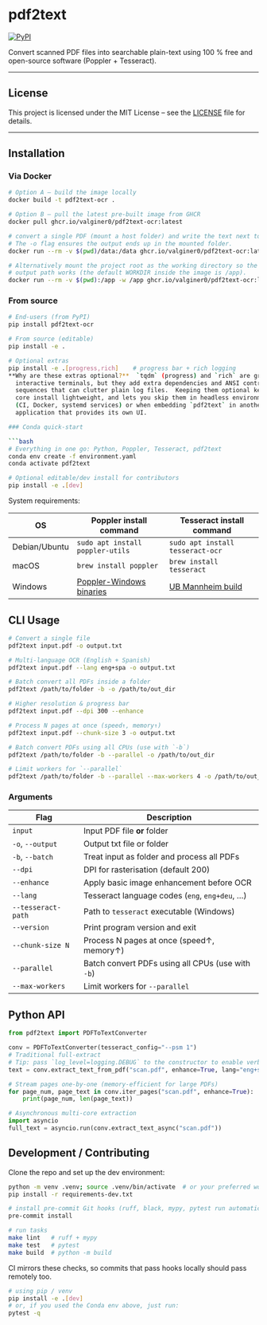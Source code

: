 # pdf2text
[![PyPI](https://img.shields.io/pypi/v/pdf2text-ocr.svg)](https://pypi.org/project/pdf2text-ocr/)

Convert scanned PDF files into searchable plain-text using 100 % free and open-source software (Poppler + Tesseract).

---

## License

This project is licensed under the MIT License – see the [LICENSE](LICENSE) file for details.

---

## Installation

### Via Docker

```bash
# Option A – build the image locally
docker build -t pdf2text-ocr .

# Option B – pull the latest pre-built image from GHCR
docker pull ghcr.io/valginer0/pdf2text-ocr:latest

# convert a single PDF (mount a host folder) and write the text next to it
# The -o flag ensures the output ends up in the mounted folder.
docker run --rm -v $(pwd)/data:/data ghcr.io/valginer0/pdf2text-ocr:latest /data/sample.pdf -o /data/sample.txt -v

# Alternatively mount the project root as the working directory so the default
# output path works (the default WORKDIR inside the image is /app).
docker run --rm -v $(pwd):/app -w /app ghcr.io/valginer0/pdf2text-ocr:latest data/sample.pdf -v
```

### From source

```bash
# End-users (from PyPI)
pip install pdf2text-ocr

# From source (editable)
pip install -e .

# Optional extras
pip install -e .[progress,rich]    # progress bar + rich logging
**Why are these extras optional?**  `tqdm` (progress) and `rich` are great in
  interactive terminals, but they add extra dependencies and ANSI control
  sequences that can clutter plain log files.  Keeping them optional keeps the
  core install lightweight, and lets you skip them in headless environments
  (CI, Docker, systemd services) or when embedding `pdf2text` in another
  application that provides its own UI.

### Conda quick-start

```bash
# Everything in one go: Python, Poppler, Tesseract, pdf2text
conda env create -f environment.yaml
conda activate pdf2text

# Optional editable/dev install for contributors
pip install -e .[dev]
```

System requirements:

| OS          | Poppler install command                | Tesseract install command                    |
|-------------|----------------------------------------|----------------------------------------------|
| Debian/Ubuntu | `sudo apt install poppler-utils`       | `sudo apt install tesseract-ocr`             |
| macOS       | `brew install poppler`                  | `brew install tesseract`                     |
| Windows     | [Poppler-Windows binaries](https://github.com/oschwartz10612/poppler-windows) | [UB Mannheim build](https://github.com/UB-Mannheim/tesseract/wiki) |

## CLI Usage

```bash
# Convert a single file
pdf2text input.pdf -o output.txt

# Multi-language OCR (English + Spanish)
pdf2text input.pdf --lang eng+spa -o output.txt

# Batch convert all PDFs inside a folder
pdf2text /path/to/folder -b -o /path/to/out_dir

# Higher resolution & progress bar
pdf2text input.pdf --dpi 300 --enhance

# Process N pages at once (speed↑, memory↑)
pdf2text input.pdf --chunk-size 3 -o output.txt

# Batch convert PDFs using all CPUs (use with `-b`)
pdf2text /path/to/folder -b --parallel -o /path/to/out_dir

# Limit workers for `--parallel`
pdf2text /path/to/folder -b --parallel --max-workers 4 -o /path/to/out_dir
```

### Arguments

| Flag                | Description                                    |
|---------------------|------------------------------------------------|
| `input`             | Input PDF file **or** folder                   |
| `-o`, `--output`    | Output txt file or folder                      |
| `-b`, `--batch`     | Treat input as folder and process all PDFs     |
| `--dpi`             | DPI for rasterisation (default 200)            |
| `--enhance`         | Apply basic image enhancement before OCR       |
| `--lang`            | Tesseract language codes (`eng`, `eng+deu`, …) |
| `--tesseract-path`  | Path to `tesseract` executable (Windows)       |
| `--version`         | Print program version and exit                |
| `--chunk-size N`    | Process N pages at once (speed↑, memory↑)     |
| `--parallel`        | Batch convert PDFs using all CPUs (use with `-b`) |
| `--max-workers`     | Limit workers for `--parallel`                |

## Python API

```python
from pdf2text import PDFToTextConverter

conv = PDFToTextConverter(tesseract_config="--psm 1")
# Traditional full-extract
# Tip: pass `log_level=logging.DEBUG` to the constructor to enable verbose logging from library code (same as `-v` flag in the CLI).
text = conv.extract_text_from_pdf("scan.pdf", enhance=True, lang="eng+spa", chunk_size=3)

# Stream pages one-by-one (memory-efficient for large PDFs)
for page_num, page_text in conv.iter_pages("scan.pdf", enhance=True):
    print(page_num, len(page_text))

# Asynchronous multi-core extraction
import asyncio
full_text = asyncio.run(conv.extract_text_async("scan.pdf"))
```

## Development / Contributing

Clone the repo and set up the dev environment:

```bash
python -m venv .venv; source .venv/bin/activate  # or your preferred workflow
pip install -r requirements-dev.txt

# install pre-commit Git hooks (ruff, black, mypy, pytest run automatically)
pre-commit install

# run tasks
make lint   # ruff + mypy
make test   # pytest
make build  # python -m build
```

CI mirrors these checks, so commits that pass hooks locally should pass remotely too.

```bash
# using pip / venv
pip install -e .[dev]
# or, if you used the Conda env above, just run:
pytest -q
